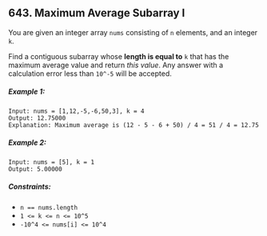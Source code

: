 ## 643. Maximum Average Subarray I

You are given an integer array ```nums``` consisting of ```n``` elements, and an integer ```k```.

Find a contiguous subarray whose **length is equal to** ```k``` that has the maximum average value and return *this value*. Any answer with a calculation error less than ```10^-5``` will be accepted.

##### Example 1:
```
Input: nums = [1,12,-5,-6,50,3], k = 4
Output: 12.75000
Explanation: Maximum average is (12 - 5 - 6 + 50) / 4 = 51 / 4 = 12.75
```
##### Example 2:
```
Input: nums = [5], k = 1
Output: 5.00000
```

##### Constraints:

* ```n == nums.length```
* ```1 <= k <= n <= 10^5```
* ```-10^4 <= nums[i] <= 10^4```